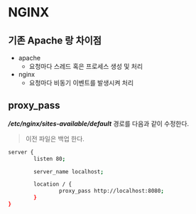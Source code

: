 # NGINX

## 기존 Apache 랑 차이점

* apache
  * 요청마다 스레드 혹은 프로세스 생성 및 처리
* nginx
  * 요청마다 비동기 이벤트를 발생시켜 처리

## proxy\_pass

_**/etc/nginx/sites-available/default**_ 경로를 다음과 같이 수정한다.

> 이전 파일은 백업 한다.

```bash
server {
        listen 80;

        server_name localhost;

        location / {
                proxy_pass http://localhost:8080;
        }
}
```

